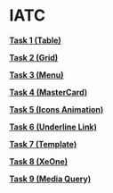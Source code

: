 # IATC

<strong><a href="https://fuadhajiyevv.github.io/IATC/Task%201%20(Table)/" target="_blank">Task 1 (Table)</a></strong><br/>

<strong><a href="https://fuadhajiyevv.github.io/IATC/Task%202%20(Grid)/" target="_blank">Task 2 (Grid)</a></strong><br/>

<strong><a href="https://fuadhajiyevv.github.io/IATC/Task%203%20(Menu)/" target="_blank">Task 3 (Menu)</a></strong><br/>

<strong><a href="https://fuadhajiyevv.github.io/IATC/Task%204%20(MasterCard)/" target="_blank">Task 4 (MasterCard)</a></strong><br/>

<strong><a href="https://fuadhajiyevv.github.io/IATC/Task%205%20(Icons%20Animation)/" target="_blank">Task 5 (Icons Animation)</a></strong><br/>

<strong><a href="https://fuadhajiyevv.github.io/IATC/Task%206%20(Underline%20Link)/" target="_blank">Task 6 (Underline Link)</a></strong><br/>

<strong><a href="https://fuadhajiyevv.github.io/IATC/Task%207%20(Template)/" target="_blank">Task 7 (Template)</a></strong><br/>

<strong><a href="https://fuadhajiyevv.github.io/IATC/Task%208%20(XeOne)/" target="_blank">Task 8 (XeOne)</a></strong><br/>

<strong><a href="https://fuadhajiyevv.github.io/IATC/Task%209%20(Media%20Query)/" target="_blank">Task 9 (Media Query)</a></strong><br/>

